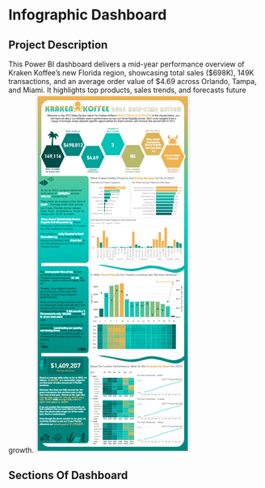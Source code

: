 # Infographic Dashboard
## Project Description
This Power BI dashboard delivers a mid-year performance overview of Kraken Koffee’s new Florida region, showcasing total sales ($698K), 149K transactions, and an average order value of $4.69 across Orlando, Tampa, and Miami. It highlights top products, sales trends, and forecasts future growth.
![image alt](https://github.com/gouravjain77/Infographic_Dashboard/blob/main/full.png?raw=true)
## Sections Of Dashboard

